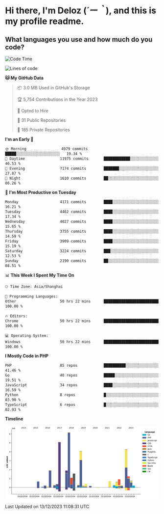 # **Hi there, I'm Deloz (*´ー｀*), and this is my profile readme.**

## **What languages you use and how much do you code?**

<!--START_SECTION:waka-->
![Code Time](http://img.shields.io/badge/Code%20Time-2%2C985%20hrs%2041%20mins-blue)

![Lines of code](https://img.shields.io/badge/From%20Hello%20World%20I%27ve%20Written-33.6%20million%20lines%20of%20code-blue)

**🐱 My GitHub Data** 

> 📦 3.0 MB Used in GitHub's Storage 
 > 
> 🏆 5,754 Contributions in the Year 2023
 > 
> 💼 Opted to Hire
 > 
> 📜 31 Public Repositories 
 > 
> 🔑 185 Private Repositories 
 > 
**I'm an Early 🐤** 

```text
🌞 Morning                4979 commits        █████░░░░░░░░░░░░░░░░░░░░   19.34 % 
🌆 Daytime                11975 commits       ████████████░░░░░░░░░░░░░   46.53 % 
🌃 Evening                7174 commits        ███████░░░░░░░░░░░░░░░░░░   27.87 % 
🌙 Night                  1610 commits        ██░░░░░░░░░░░░░░░░░░░░░░░   06.26 % 
```
📅 **I'm Most Productive on Tuesday** 

```text
Monday                   4171 commits        ████░░░░░░░░░░░░░░░░░░░░░   16.21 % 
Tuesday                  4462 commits        ████░░░░░░░░░░░░░░░░░░░░░   17.34 % 
Wednesday                4027 commits        ████░░░░░░░░░░░░░░░░░░░░░   15.65 % 
Thursday                 3755 commits        ████░░░░░░░░░░░░░░░░░░░░░   14.59 % 
Friday                   3909 commits        ████░░░░░░░░░░░░░░░░░░░░░   15.19 % 
Saturday                 3224 commits        ███░░░░░░░░░░░░░░░░░░░░░░   12.53 % 
Sunday                   2190 commits        ██░░░░░░░░░░░░░░░░░░░░░░░   08.51 % 
```


📊 **This Week I Spent My Time On** 

```text
🕑︎ Time Zone: Asia/Shanghai

💬 Programming Languages: 
Other                    50 hrs 22 mins      █████████████████████████   100.00 % 

🔥 Editors: 
Chrome                   50 hrs 22 mins      █████████████████████████   100.00 % 

💻 Operating System: 
Windows                  50 hrs 22 mins      █████████████████████████   100.00 % 
```

**I Mostly Code in PHP** 

```text
PHP                      85 repos            ██████████░░░░░░░░░░░░░░░   41.46 % 
Go                       40 repos            █████░░░░░░░░░░░░░░░░░░░░   19.51 % 
JavaScript               34 repos            ████░░░░░░░░░░░░░░░░░░░░░   16.59 % 
Python                   8 repos             █░░░░░░░░░░░░░░░░░░░░░░░░   03.90 % 
TypeScript               6 repos             █░░░░░░░░░░░░░░░░░░░░░░░░   02.93 % 
```



**Timeline**

![Lines of Code chart](https://raw.githubusercontent.com/deloz/deloz/main/assets/bar_graph.png)


 Last Updated on 13/12/2023 11:08:31 UTC
<!--END_SECTION:waka-->
